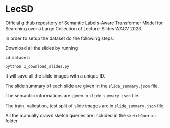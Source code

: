 # LecSD
Official github repository of Semantic Labels-Aware Transformer Model for Searching over a Large Collection of Lecture-Slides WACV 2023.

In order to setup the dataset do the following steps:

Download all the slides by running

`
cd datasets
`

`
pytthon 1_download_slides.py
`

It will save all the slide images with a unique ID.

The slide summary of each slide are given in the `slide_summary.json` file.

The semantiic informations are given in `slide_summary.json` file.

The train, validation, test split of slide images are in `slide_summary.json` file.

All the manually drawn sketch queries are included in the `sketchQueries` folder